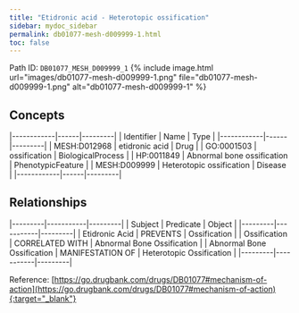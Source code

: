 ```yaml
---
title: "Etidronic acid - Heterotopic ossification"
sidebar: mydoc_sidebar
permalink: db01077-mesh-d009999-1.html
toc: false 
---
```



Path ID: `DB01077_MESH_D009999_1`
{% include image.html url="images/db01077-mesh-d009999-1.png" file="db01077-mesh-d009999-1.png" alt="db01077-mesh-d009999-1" %}

## Concepts

|------------|------|---------|
| Identifier | Name | Type    |
|------------|------|---------|
| MESH:D012968 | etidronic acid | Drug |
| GO:0001503 | ossification | BiologicalProcess |
| HP:0011849 | Abnormal bone ossification | PhenotypicFeature |
| MESH:D009999 | Heterotopic ossification | Disease |
|------------|------|---------|

## Relationships

|---------|-----------|---------|
| Subject | Predicate | Object  |
|---------|-----------|---------|
| Etidronic Acid | PREVENTS | Ossification |
| Ossification | CORRELATED WITH | Abnormal Bone Ossification |
| Abnormal Bone Ossification | MANIFESTATION OF | Heterotopic Ossification |
|---------|-----------|---------|

Reference: [https://go.drugbank.com/drugs/DB01077#mechanism-of-action](https://go.drugbank.com/drugs/DB01077#mechanism-of-action){:target="_blank"}